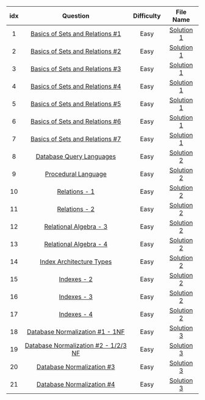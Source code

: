 
| idx |Question|Difficulty|File Name|
|:---:|:------:|:--------:|:-------:|
| 1  | [Basics of Sets and Relations #1](https://www.hackerrank.com/challenges/basics-of-sets-and-relational-algebra-1/problem) | Easy | [Solution 1](https://github.com/Myeongjung/HackerRank/blob/main/Databases/Solution%201.txt) |
| 2  | [Basics of Sets and Relations #2](https://www.hackerrank.com/challenges/basics-of-sets-and-relational-algebra-2/problem) | Easy | [Solution 1](https://github.com/Myeongjung/HackerRank/blob/main/Databases/Solution%201.txt) |
| 3  | [Basics of Sets and Relations #3](https://www.hackerrank.com/challenges/basics-of-sets-and-relational-algebra-3/problem) | Easy | [Solution 1](https://github.com/Myeongjung/HackerRank/blob/main/Databases/Solution%201.txt) |
| 4  | [Basics of Sets and Relations #4](https://www.hackerrank.com/challenges/basics-of-sets-and-relational-algebra-4/problem) | Easy | [Solution 1](https://github.com/Myeongjung/HackerRank/blob/main/Databases/Solution%201.txt) |
| 5  | [Basics of Sets and Relations #5](https://www.hackerrank.com/challenges/basics-of-sets-and-relational-algebra-5/problem) | Easy | [Solution 1](https://github.com/Myeongjung/HackerRank/blob/main/Databases/Solution%201.txt) |
| 6  | [Basics of Sets and Relations #6](https://www.hackerrank.com/challenges/basics-of-sets-and-relational-algebra-6/problem) | Easy | [Solution 1](https://github.com/Myeongjung/HackerRank/blob/main/Databases/Solution%201.txt) |
| 7  | [Basics of Sets and Relations #7](https://www.hackerrank.com/challenges/basics-of-sets-and-relational-algebra-7/problem) | Easy | [Solution 1](https://github.com/Myeongjung/HackerRank/blob/main/Databases/Solution%201.txt) |
| 8  | [Database Query Languages](https://www.hackerrank.com/challenges/database-query-languages/problem) | Easy | [Solution 2](https://github.com/Myeongjung/HackerRank/blob/main/Databases/Solution%202.txt) |
| 9  | [Procedural Language](https://www.hackerrank.com/challenges/procedural-language/problem) | Easy | [Solution 2](https://github.com/Myeongjung/HackerRank/blob/main/Databases/Solution%202.txt) |
| 10| [Relations - 1](https://www.hackerrank.com/challenges/relations-1/problem) | Easy | [Solution 2](https://github.com/Myeongjung/HackerRank/blob/main/Databases/Solution%202.txt) |
| 11| [Relations - 2](https://www.hackerrank.com/challenges/relations-2/problem) | Easy | [Solution 2](https://github.com/Myeongjung/HackerRank/blob/main/Databases/Solution%202.txt) |
| 12| [Relational Algebra - 3](https://www.hackerrank.com/challenges/relational-algebra-3/problem) | Easy | [Solution 2](https://github.com/Myeongjung/HackerRank/blob/main/Databases/Solution%202.txt) |
| 13| [Relational Algebra - 4](https://www.hackerrank.com/challenges/relational-algebra-4/problem) | Easy | [Solution 2](https://github.com/Myeongjung/HackerRank/blob/main/Databases/Solution%202.txt) |
| 14| [Index Architecture Types](https://www.hackerrank.com/challenges/indexes-1/problem) | Easy | [Solution 2](https://github.com/Myeongjung/HackerRank/blob/main/Databases/Solution%202.txt) |
| 15| [Indexes - 2](https://www.hackerrank.com/challenges/indexes-2/problem) | Easy | [Solution 2](https://github.com/Myeongjung/HackerRank/blob/main/Databases/Solution%202.txt) |
| 16| [Indexes - 3](https://www.hackerrank.com/challenges/indexes-3/problem) | Easy | [Solution 2](https://github.com/Myeongjung/HackerRank/blob/main/Databases/Solution%202.txt) |
| 17| [Indexes - 4](https://www.hackerrank.com/challenges/indexes-4/problem) | Easy | [Solution 2](https://github.com/Myeongjung/HackerRank/blob/main/Databases/Solution%202.txt) |
| 18| [Database Normalization #1 - 1NF](https://www.hackerrank.com/challenges/database-normalization-1-1nf/problem) | Easy | [Solution 3](https://github.com/Myeongjung/HackerRank/blob/main/Databases/Solution%203.txt) |
| 19| [Database Normalization #2 - 1/2/3 NF](https://www.hackerrank.com/challenges/database-normalization-123nf/problem?h_r=next-challenge&h_v=zen) | Easy | [Solution 3](https://github.com/Myeongjung/HackerRank/blob/main/Databases/Solution%203.txt) |
| 20| [Database Normalization #3](https://www.hackerrank.com/challenges/database-normalization-3/problem?h_r=next-challenge&h_v=zen&h_r=next-challenge&h_v=zen) | Easy | [Solution 3](https://github.com/Myeongjung/HackerRank/blob/main/Databases/Solution%203.txt) |
| 21| [Database Normalization #4](https://www.hackerrank.com/challenges/database-normalization-4/problem?h_r=next-challenge&h_v=zen&h_r=next-challenge&h_v=zen&h_r=next-challenge&h_v=zen) | Easy | [Solution 3](https://github.com/Myeongjung/HackerRank/blob/main/Databases/Solution%203.txt) |
